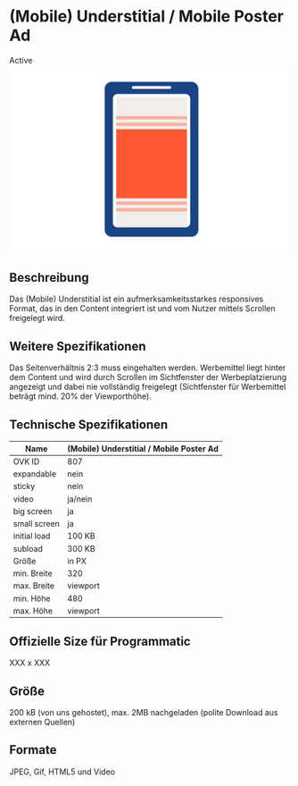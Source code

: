 # (Mobile) Understitial / Mobile Poster Ad
<span class="badge badge--success">Active</span>
<img alt="OVK_WF_Mobile_UnderstitialMobilePosterAd " src="https://github.com/BVDW-org/ovk-docusaurus/blob/main/ovk/static/img/formats/OVK_WF_Mobile_UnderstitialMobilePosterAd .png?raw=true" />


## Beschreibung
Das (Mobile) Understitial ist ein aufmerksamkeitsstarkes responsives Format, das in den Content integriert ist und vom Nutzer mittels Scrollen freigelegt wird.

## Weitere Spezifikationen
Das Seitenverhältnis 2:3 muss eingehalten werden. Werbemittel liegt hinter dem Content und wird durch Scrollen im Sichtfenster der Werbeplatzierung angezeigt und dabei nie vollständig freigelegt (Sichtfenster für Werbemittel beträgt mind. 20% der Viewporthöhe).

## Technische Spezifikationen

| Name           | (Mobile) Understitial / Mobile Poster Ad |
|----------------|------------------------------------------|
| OVK ID         | 807                                      |
| expandable     | nein                                     |
| sticky         | nein                                     |
| video          | ja/nein                                  |
| big screen     | ja                                       |
| small screen   | ja                                       |
| initial load   | 100 KB                                   |
| subload        | 300 KB                                   |
| Größe          | in PX                                    |
| min. Breite    | 320                                      |
| max. Breite    | viewport                                 |
| min. Höhe      | 480                                      |
| max. Höhe      | viewport                                 |

## Offizielle Size für Programmatic
XXX x XXX

## Größe
200 kB (von uns gehostet), max. 2MB nachgeladen (polite Download aus externen Quellen)

## Formate
JPEG, Gif, HTML5 und Video
